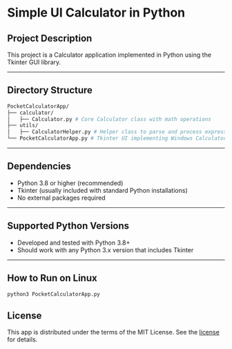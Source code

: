 # Simple UI Calculator in Python

## Project Description

This project is a Calculator application implemented in Python using the Tkinter GUI library.

---

## Directory Structure
```sh
PocketCalculatorApp/
├── calculator/
│   ├── Calculator.py # Core Calculator class with math operations
├── utils/
│   ├── CalculatorHelper.py # Helper class to parse and process expressions
└── PocketCalculatorApp.py # Tkinter UI implementing Windows Calculator style UX
```
---

## Dependencies

- Python 3.8 or higher (recommended)
- Tkinter (usually included with standard Python installations)
- No external packages required

---

## Supported Python Versions

- Developed and tested with Python 3.8+
- Should work with any Python 3.x version that includes Tkinter

---

## How to Run on Linux

```sh
python3 PocketCalculatorApp.py 
```


## License
This app is distributed under the terms of the MIT License. See the [license](LICENSE.md) for details.